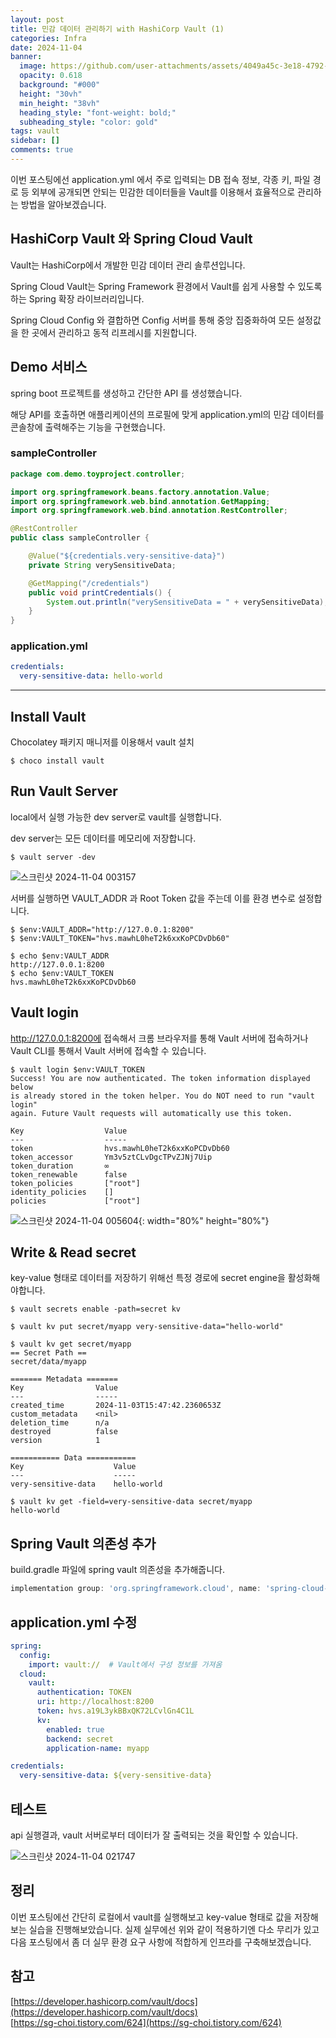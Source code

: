 ```yaml
---
layout: post
title: 민감 데이터 관리하기 with HashiCorp Vault (1)
categories: Infra
date: 2024-11-04
banner:
  image: https://github.com/user-attachments/assets/4049a45c-3e18-4792-af00-22d6ad851b99
  opacity: 0.618
  background: "#000"
  height: "30vh"
  min_height: "38vh"
  heading_style: "font-weight: bold;"
  subheading_style: "color: gold"
tags: vault
sidebar: []
comments: true
---
```


이번 포스팅에선 application.yml 에서 주로 입력되는 DB 접속 정보, 각종 키, 파일 경로 등 외부에 공개되면 안되는 민감한 데이터들을 Vault를 이용해서 효율적으로 관리하는 방법을 알아보겠습니다.

HashiCorp Vault 와 Spring Cloud Vault
-------------------------------------

Vault는 HashiCorp에서 개발한 민감 데이터 관리 솔루션입니다.

Spring Cloud Vault는 Spring Framework 환경에서 Vault를 쉽게 사용할 수 있도록 하는 Spring 확장 라이브러리입니다.

Spring Cloud Config 와 결합하면 Config 서버를 통해 중앙 집중화하여 모든 설정값을 한 곳에서 관리하고 동적 리프레시를 지원합니다.

Demo 서비스
----------

spring boot 프로젝트를 생성하고 간단한 API 를 생성했습니다.

해당 API를 호출하면 애플리케이션의 프로필에 맞게 application.yml의 민감 데이터를 콘솔창에 출력해주는 기능을 구현했습니다.

### sampleController ###

```java
package com.demo.toyproject.controller;

import org.springframework.beans.factory.annotation.Value;
import org.springframework.web.bind.annotation.GetMapping;
import org.springframework.web.bind.annotation.RestController;

@RestController
public class sampleController {

    @Value("${credentials.very-sensitive-data}")
    private String verySensitiveData;

    @GetMapping("/credentials")
    public void printCredentials() {
        System.out.println("verySensitiveData = " + verySensitiveData);
    }
}
```

### application.yml ###

```yml
credentials:
  very-sensitive-data: hello-world
```

---

Install Vault
-------------

Chocolatey 패키지 매니저를 이용해서 vault 설치

```shell
$ choco install vault
```

Run Vault Server
----------------

local에서 실행 가능한 dev server로 vault를 실행합니다.

dev server는 모든 데이터를 메모리에 저장합니다.

```shell
$ vault server -dev
```

![스크린샷 2024-11-04 003157](https://github.com/user-attachments/assets/60531071-37b3-486a-bedf-02adc8e21ae9)

서버를 실행하면 VAULT_ADDR 과 Root Token 값을 주는데 이를 환경 변수로 설정합니다.

```shell
$ $env:VAULT_ADDR="http://127.0.0.1:8200"
$ $env:VAULT_TOKEN="hvs.mawhL0heT2k6xxKoPCDvDb60"

$ echo $env:VAULT_ADDR
http://127.0.0.1:8200
$ echo $env:VAULT_TOKEN
hvs.mawhL0heT2k6xxKoPCDvDb60
```

Vault login
-----------

http://127.0.0.1:8200에 접속해서 크롬 브라우저를 통해 Vault 서버에 접속하거나 Vault CLI를 통해서 Vault 서버에 접속할 수 있습니다.

```shell
$ vault login $env:VAULT_TOKEN
Success! You are now authenticated. The token information displayed below
is already stored in the token helper. You do NOT need to run "vault login"
again. Future Vault requests will automatically use this token.

Key                  Value
---                  -----
token                hvs.mawhL0heT2k6xxKoPCDvDb60
token_accessor       Ym3v5ztCLvDgcTPvZJNj7Uip
token_duration       ∞
token_renewable      false
token_policies       ["root"]
identity_policies    []
policies             ["root"]
```

![스크린샷 2024-11-04 005604](https://github.com/user-attachments/assets/0412179e-d515-47e0-886b-61fbaed7e5dd){: width="80%" height="80%"}  

Write & Read secret
-------------------

key-value 형태로 데이터를 저장하기 위해선 특정 경로에 secret engine을 활성화해야합니다.

```shell
$ vault secrets enable -path=secret kv

$ vault kv put secret/myapp very-sensitive-data="hello-world"

$ vault kv get secret/myapp
== Secret Path ==
secret/data/myapp

======= Metadata =======
Key                Value
---                -----
created_time       2024-11-03T15:47:42.2360653Z
custom_metadata    <nil>
deletion_time      n/a
destroyed          false
version            1

=========== Data ===========
Key                    Value
---                    -----
very-sensitive-data    hello-world

$ vault kv get -field=very-sensitive-data secret/myapp
hello-world
```

Spring Vault 의존성 추가
----------------------

build.gradle 파일에 spring vault 의존성을 추가해줍니다.

```gradle
implementation group: 'org.springframework.cloud', name: 'spring-cloud-starter-vault-config', version: '4.1.3'
```

application.yml 수정
-------------------

```yml
spring:
  config:
    import: vault://  # Vault에서 구성 정보를 가져옴
  cloud:
    vault:
      authentication: TOKEN
      uri: http://localhost:8200
      token: hvs.a19L3ykBBxQK72LCvlGn4C1L
      kv:
        enabled: true
        backend: secret
        application-name: myapp

credentials:
  very-sensitive-data: ${very-sensitive-data}
```

테스트
-----

api 실행결과, vault 서버로부터 데이터가 잘 출력되는 것을 확인할 수 있습니다.

![스크린샷 2024-11-04 021747](https://github.com/user-attachments/assets/2e76a1f3-cb13-4fd0-84d4-188a1d12572f)

정리
---

이번 포스팅에선 간단히 로컬에서 vault를 실행해보고 key-value 형태로 값을 저장해보는 실습을 진행해보았습니다.
실제 실무에선 위와 같이 적용하기엔 다소 무리가 있고 다음 포스팅에서 좀 더 실무 환경 요구 사항에 적합하게 인프라를 구축해보겠습니다.

참고
---

[https://developer.hashicorp.com/vault/docs](https://developer.hashicorp.com/vault/docs)  
[https://sg-choi.tistory.com/624](https://sg-choi.tistory.com/624)

